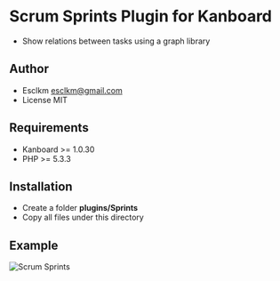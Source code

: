 Scrum Sprints Plugin for Kanboard
==========================

- Show relations between tasks using a graph library

Author
------

- Esclkm <esclkm@gmail.com>
- License MIT

Requirements
------------

- Kanboard >= 1.0.30
- PHP >= 5.3.3

Installation
------------

- Create a folder **plugins/Sprints**
- Copy all files under this directory 

Example
-------

![Scrum Sprints](https://cloud.githubusercontent.com/assets/780145/17013966/58307802-4f2a-11e6-97a7-aea56d4aa4c3.png)
